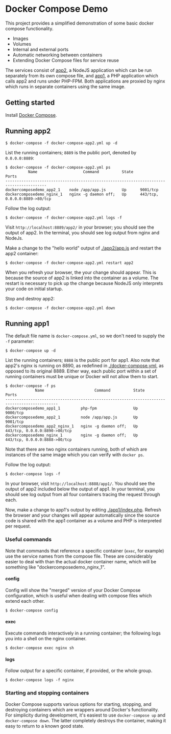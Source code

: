 # Docker Compose Demo

This project provides a simplified demonstration of some basic docker compose
functionality.

* Images
* Volumes
* Internal and external ports
* Automatic networking between containers
* Extending Docker Compose files for service reuse

The services consist of [app2](./app2/app.js), a NodeJS application which can be run separately
from its own compose file, and [app1](./app1/index.php), a PHP application which calls app2 and
runs under PHP-FPM. Both applications are proxied by nginx which runs in
separate containers using the same image.

## Getting started

Install [Docker Compose](https://docs.docker.com/compose/install/).

## Running app2

```
$ docker-compose -f docker-compose-app2.yml up -d
```

List the running containers; `8889` is the public port, denoted by
`0.0.0.0:8889`:

```
$ docker-compose -f docker-compose-app2.yml ps
          Name                    Command          State               Ports
----------------------------------------------------------------------------------------
dockercomposedemo_app2_1    node /app/app.js       Up      9001/tcp
dockercomposedemo_nginx_1   nginx -g daemon off;   Up      443/tcp, 0.0.0.0:8889->80/tcp
```

Follow the log output:

```
$ docker-compose -f docker-compose-app2.yml logs -f
```

Visit `http://localhost:8889/app2/` in your browser; you should see the output of app2.
In the terminal, you should see log output from nginx and NodeJs.

Make a change to the "hello world" output of [./app2/app.js](./app2/app.js) and restart the app2 container:

```
$ docker-compose -f docker-compose-app2.yml restart app2
```

When you refresh your browser, the your change should appear. This is because the source of app2
is linked into the container as a volume. The restart is necessary to pick up
the change because NodeJS only interprets your code on initial startup.

Stop and destroy app2:

```
$ docker-compose -f docker-compose-app2.yml down
```

## Running app1

The default file name is `docker-compose.yml`, so we don't need to supply the
`-f` parameter:

```
$ docker-compose up -d
```

List the running containers; `8888` is the public port for app1. Also note that
app2's nginx is running on 8890, as redefined in
[./docker-compose.yml](./docker-compose.yml), as opposed to its
original 8889. Either way, each public port within a set of running containers
must be unique or Docker will not allow them to start.

```
$ docker-compose -f ps
             Name                      Command          State               Ports
---------------------------------------------------------------------------------------------
dockercomposedemo_app1_1         php-fpm                Up      9000/tcp
dockercomposedemo_app2_1         node /app/app.js       Up      9001/tcp
dockercomposedemo_app2_nginx_1   nginx -g daemon off;   Up      443/tcp, 0.0.0.0:8890->80/tcp
dockercomposedemo_nginx_1        nginx -g daemon off;   Up      443/tcp, 0.0.0.0:8888->80/tcp
```

Note that there are two nginx containers running, both of which are instances of
the same image which you can verify with `docker ps`.

Follow the log output:

```
$ docker-compose logs -f
```

In your browser, visit `http://localhost:8888/app1/`. You should see the output
of app2 included below the output of app1. In your terminal, you should see log
output from all four containers tracing the request through each.

Now, make a change to app1's output by editing
[./app1/index.php](./app1/index.php). Refresh the browser and your changes will
appear automatically since the source code is shared with the app1 container as
a volume and PHP is interpreted per request.

### Useful commands

Note that commands that reference a specific container (`exec`, for example) use the
service names from the compose file. These are considerably easier to deal with
than the actual docker container name, which will be something like
"dockercomposedemo_nginx_1".

#### config

Config will show the "merged" version of your Docker Compose configuration,
which is useful when dealing with compose files which extend each other.

```
$ docker-compose config
```

#### exec

Execute commands interactively in a running container; the following logs you
into a shell on the nginx container.

```
$ docker-compose exec nginx sh
```

#### logs

Follow output for a specific container, if provided, or the whole group.

```
$ docker-compose logs -f nginx
```

### Starting and stopping containers

Docker Compose supports various options for starting, stopping, and destroying
containers which are wrappers around Docker's functionality. For simplicity
during development, it's easiest to use `docker-compose up` and `docker-compose
down`. The latter completely destroys the container, making it easy to return to
a known good state.
